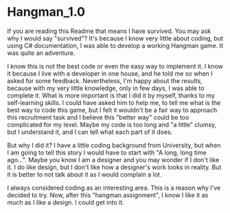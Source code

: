 # Hangman_1.0
If you are reading this Readme that means I have survived. You may ask why I would say "survived"? It's because I know very little about coding, but using C# documentation, I was able to develop a working Hangman game.  It was quite an adventure.

I know this is not the best code or even the easy way to implement it. I know it because I live with a developer in one house, and he told me so when I asked for some feedback. Nevertheless, I'm happy about the results, because with my very little knowledge, only in few days, I was able to complete it. What is more important is that I did it by myself, thanks to my self-learning skills. I could have asked him to help me, to tell me what is the best way to code this game, but I felt it wouldn't be a fair way to approach this recruitment task and I believe this "better way" could be too complicated for my level. Maybe my code is too long and "a little" clumsy, but I understand it, and I can tell what each part of it does.

But why I did it? I have a little coding background from University, but when I am going to tell this story I would have to start with "A long, long time ago...". Maybe you know I am a designer and you may wonder if I don't like it. I do like design, but I don't like how a designer's work looks in reality. But it is better to not talk about it as I would complain a lot. 

I always considered coding as an interesting area. This is a reason why I've decided to try. Now, after this "hangman assignment", I know I like it as much as I like a design. I could get into it.
